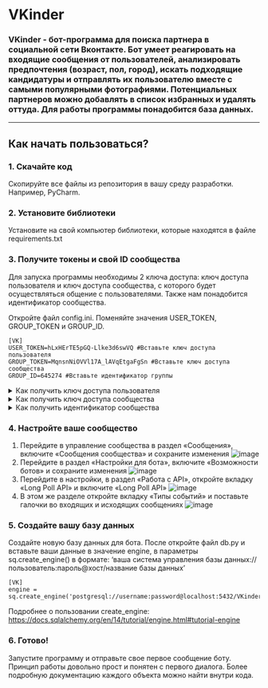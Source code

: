 # VKinder

### **VKinder** - бот-программа для поиска партнера в социальной сети Вконтакте. Бот умеет реагировать на входящие сообщения от пользователей, анализировать предпочтения (возраст, пол, город), искать подходящие кандидатуры и отправлять их пользователю вместе с самыми популярными фотографиями. Потенциальных партнеров можно добавлять в список избранных и удалять оттуда. Для работы программы понадобится база данных.

------

## Как начать пользоваться?

### 1. Скачайте код

Скопируйте все файлы из репозитория в вашу среду разработки. Например, PyCharm.

### 2. Установите библиотеки

Установите на свой компьютер библиотеки, которые находятся в файле requirements.txt

### 3. Получите токены и свой ID сообщества

Для запуска программы необходимы 2 ключа доступа: ключ доступа пользователя и ключ доступа сообщества, с которого будет осуществляться общение с пользователями. Также нам понадобится идентификатор сообщества.

Откройте файл config.ini. Поменяйте значения USER_TOKEN, GROUP_TOKEN и GROUP_ID.

```
[VK]
USER_TOKEN=hLxHErTE5pGQ-Llke3d6swVQ #Вставьте ключ доступа пользователя
GROUP_TOKEN=MqnsnNiOVVl17A_lAVqEtgaFgSn #Вставьте ключ доступа сообщества
GROUP_ID=645274 #Вставьте идентификатор группы
```

<details>
  <summary> Как получить ключ доступа пользователя</summary>
  
  1. Перейдите в среду разработчиков VK по ссылке https://dev.vk.com/
  2. Создайте приложение
  ![image](https://i.imgur.com/se4MzlZ.png)
  3. Укажите название сообщества и выберете «Standalone-приложение»
  ![image](https://i.imgur.com/oEF0tmM.png)
  4. Перейдите в настройки, включите Open API
  ![image](https://i.imgur.com/HUgE8OF.png)
  5. В поле «Адрес сайта» введите http://localhost
  ![image](https://i.imgur.com/wTAU8oy.png)
  6. В поле «Базовый домен» введите localhost
  ![image](https://i.imgur.com/VFNkUHI.png)
  7. Сохраните изменения
  8. Скопируйте ID приложения
  ![image](https://i.imgur.com/92giyev.png)
  9. В данную ссылку в параметр client_id вместо 1 вставьте ID вашего приложения:
  https://oauth.vk.com/authorize?client_id=1&display=page&redirect_uri=https://oauth.vk.com/blank.html&scope=stats.offline&response_type=token
  10. Перейдите по ссылке и сохраните из полученной адресной строки ваш токен пользователя
  ![image](https://i.imgur.com/lZPX8Ss.png)
  
  Подробнее про ключи доступа VK API: https://dev.vk.com/api/access-token/getting-started

------
  
</details>

<details>
  <summary> Как получить ключ доступа сообщества</summary>
  
  1. Для начала нужно иметь свое сообщество, которое и будет непосредственно осуществлять общение. Подробнее про создание сообщества: https://vk.com/faq18025
  2. Перейдите в настройки, в раздел «Работа с API»
  ![image](https://i.imgur.com/MKqtKO0.png)
  3. Нажмите «Создать ключ»
  ![image](https://i.imgur.com/1MfUQFU.png)
  4. Выберите необходимые права для ключа. В данном случае вам нужен доступ к управлению и сообщениям сообщества
  ![image](https://i.imgur.com/LOxhMXD.png)
  5. Сохраните созданный ключ доступа сообщества
  ![image](https://i.imgur.com/qSbE7Tc.png)
  
  Подробнее про ключи доступа VK API: https://dev.vk.com/api/access-token/getting-started
  
  ------
  
</details>

<details>
  <summary> Как получить идентификатор сообщества</summary>
  
  Откройте настройки сообщества и под полем «Адрес» найдите номер сообщества. Это и есть наш идентификатор сообщества
  ![image](https://imgur.com/GMgmeQs)
  
    ------
  
</details>

### 4. Настройте ваше сообщество

1. Перейдите в управление сообщества в раздел «Сообщения», включите «Сообщения сообщества» и сохраните изменения
![image](https://i.imgur.com/QhCqVCG.png)
2. Перейдите в раздел «Настройки для бота», включите «Возможности ботов» и сохраните изменения
![image](https://i.imgur.com/dUDEyBS.png)
3. Перейдите в настройки, в раздел «Работа с API», откройте вкладку «Long Poll API» и включите «Long Poll API»
![image](https://i.imgur.com/CQ4Saeo.png)
4. В этом же разделе откройте вкладку «Типы событий» и поставьте галочки во входящих и исходящих сообщениях
![image](https://i.imgur.com/NqUGdWf.png)

### 5. Создайте вашу базу данных

Создайте новую базу данных для бота. После откройте файл db.py и вставьте ваши данные в значение engine, в параметры sq.create_engine() в формате:
‘ваша система управления базы данных://пользователь:пароль@хост/название базы данных’
```
[VK]
engine = sq.create_engine('postgresql://username:password@localhost:5432/VKinder')
```

Подробнее о пользовании create_engine: https://docs.sqlalchemy.org/en/14/tutorial/engine.html#tutorial-engine

### 6. Готово!

Запустите программу и отправьте свое первое сообщение боту. 
Принцип работы довольно прост и понятен с первого диалога. Более подробную документацию каждого объекта можно найти внутри кода. 
